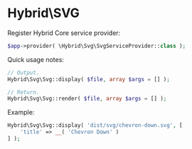 # Hybrid\\SVG

Register Hybrid Core service provider:

```php
$app->provider( \Hybrid\Svg\SvgServiceProvider::class );
```

Quick usage notes:

```php
// Output.
Hybrid\Svg\Svg::display( $file, array $args = [] );

// Return.
Hybrid\Svg\Svg::render( $file, array $args = [] );
```

Example:

```php
Hybrid\Svg\Svg::display( 'dist/svg/chevron-down.svg', [
	'title' => __( 'Chevron Down' )
] );
```
